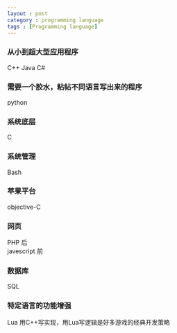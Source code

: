 ```yaml
---
layout : post
category : programming language
tags : [Programming language]
---
```


### 从小到超大型应用程序

C++
Java
C#

### 需要一个胶水，粘帖不同语言写出来的程序

python


### 系统底层

C

### 系统管理

Bash

### 苹果平台

objective-C

### 网页

PHP 后  
javescript 前  

### 数据库

SQL

### 特定语言的功能增强

Lua 用C++写实现，用Lua写逻辑是好多游戏的经典开发策略
